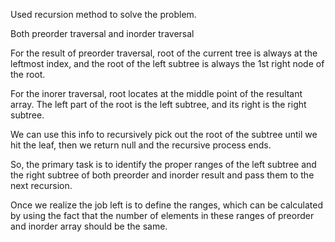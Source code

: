 <!-- https://leetcode-cn.com/problems/construct-binary-tree-from-preorder-and-inorder-traversal/solution/cong-qian-xu-yu-zhong-xu-bian-li-xu-lie-gou-zao-9/ -->

Used recursion method to solve the problem.

Both preorder traversal and inorder traversal 

For the result of preorder traversal, root of the current tree is always at the leftmost index, and the root of the left subtree is always the 1st right node of the root. 

For the inorer traversal, root locates at the middle point of the resultant array. The left part of the root is the left subtree, and its right is the right subtree.

We can use this info to recursively pick out the root of the subtree until we hit the leaf, then we return null and the recursive process ends.

So, the primary task is to identify the proper ranges of the left subtree and the right subtree of both preorder and inorder result and pass them to the next recursion.

Once we realize the job left is to define the ranges, which can be calculated by using the fact that the number of elements in these ranges of preorder and inorder array should be the same.